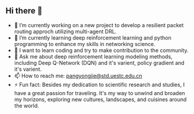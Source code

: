 ## Hi there 👋

<!--
**xxxgodon/xxxgodon** is a ✨ _special_ ✨ repository because its `README.md` (this file) appears on your GitHub profile.

Here are some ideas to get you started:

- 🔭 I’m currently working on ...
- 🌱 I’m currently learning ...
- 👯 I’m looking to collaborate on ...
- 🤔 I’m looking for help with ...
- 💬 Ask me about ...
- 📫 How to reach me: ...
- 😄 Pronouns: ...
- ⚡ Fun fact: ...
-->
- 🔭 I’m currently working on a new project to develop a resilient packet routing approch utilizing multi-agent DRL.
- 🌱 I’m currently learning deep reinforcement learning and python programming to enhance my skills in networking science.
- 👯 I want to learn coding and try to make contribution to the community.
- 💬 Ask me about deep reinforcement learning modeling methods, including Deep Q-Network (DQN) and it's varient, policy gradient and it's varient.
- 📫 How to reach me: pangyongjie@std.uestc.edu.cn
- ⚡ Fun fact: Besides my dedication to scientific research and studies, I have a great passion for traveling. It's my way to unwind and broaden my horizons, exploring new cultures, landscapes, and cuisines around the world.
